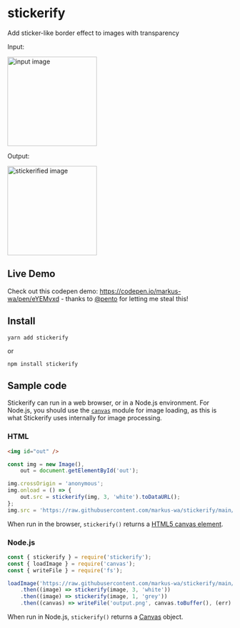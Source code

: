 # stickerify

Add sticker-like border effect to images with transparency

Input:

<img alt="input image" src="https://user-images.githubusercontent.com/5138316/140805201-fdad742e-4c7b-4c5e-8f80-9e6bba4b10a9.png" width="200px" />

Output:

<img alt="stickerified image" src="https://user-images.githubusercontent.com/5138316/140805105-222f0edf-4647-485b-8b98-66a4820d3390.png" width="200px" />

## Live Demo

Check out this codepen demo: https://codepen.io/markus-wa/pen/eYEMvxd - thanks to [@pento](https://github.com/pento) for letting me steal this!

## Install

    yarn add stickerify

or

    npm install stickerify

## Sample code

Stickerify can run in a web browser, or in a Node.js environment. For Node.js, you should use the [`canvas`](https://www.npmjs.com/package/canvas) module for image loading, as this is what Stickerify uses internally for image processing.

### HTML

```html
<img id="out" />
```

```js
const img = new Image(),
	out = document.getElementById('out');

img.crossOrigin = 'anonymous';
img.onload = () => {
	out.src = stickerify(img, 3, 'white').toDataURL();
};
img.src = 'https://raw.githubusercontent.com/markus-wa/stickerify/main/example/input.png';
```

When run in the browser, `stickerify()` returns a [HTML5 canvas element](https://www.w3schools.com/html/html5_canvas.asp).

### Node.js

```js
const { stickerify } = require('stickerify');
const { loadImage } = require('canvas');
const { writeFile } = require('fs');

loadImage('https://raw.githubusercontent.com/markus-wa/stickerify/main/example/input.png')
	.then((image) => stickerify(image, 3, 'white'))
	.then((image) => stickerify(image, 1, 'grey'))
	.then((canvas) => writeFile('output.png', canvas.toBuffer(), (err) => console.log(err || 'done')));
```

When run in Node.js, `stickerify()` returns a [Canvas](https://www.npmjs.com/package/canvas) object.
